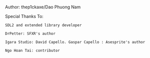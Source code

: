 

Author: thep1ckaxe/Dao Phuong Nam



Special Thanks To:

    SDL2 and extended library developer

    DrPetter: SFXR's author

    Igara Studio: David Capello. Gaspar Capello : Asesprite's author

    Ngo Hoan Tai: contributor